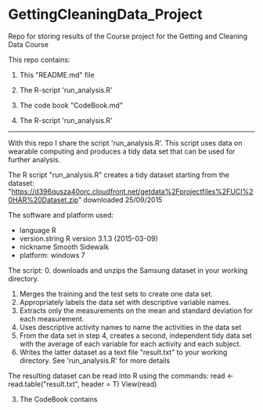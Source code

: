 # GettingCleaningData_Project
Repo for storing results of the Course project for the Getting and Cleaning Data Course

This repo contains:
1. This "README.md" file
2. The R-script 'run_analysis.R'
3. The code book "CodeBook.md"

2. The R-script 'run_analysis.R'
--------------------------------

With this repo I share the script 'run_analysis.R'. This script uses data on wearable computing and produces a tidy data set that can be used for further analysis.  

The R script "run_analysis.R" creates a tidy dataset starting from the dataset:
"https://d396qusza40orc.cloudfront.net/getdata%2Fprojectfiles%2FUCI%20HAR%20Dataset.zip"
downloaded 25/09/2015

The software and platform used:
- language       R                           
- version.string R version 3.1.3 (2015-03-09)
- nickname       Smooth Sidewalk  
- platform: windows 7


The script:
0. downloads and unzips the Samsung dataset in your working directory.
1. Merges the training and the test sets to create one data set.
2. Appropriately labels the data set with descriptive variable names.
3. Extracts only the measurements on the mean and standard deviation for each measurement.
4. Uses descriptive activity names to name the activities in the data set
5. From the data set in step 4, creates a second, independent tidy data set with the average of each variable for each activity and each subject.
6. Writes the latter dataset as a text file "result.txt" to your working directory.
See 'run_analysis.R' for more details


The resulting dataset can be read into R using the commands:
read <- read.table("result.txt", header = T)
View(read)


3. The CodeBook contains 
